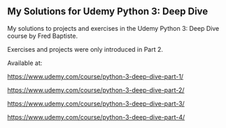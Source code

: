 ## My Solutions for Udemy Python 3: Deep Dive
 My solutions to projects and exercises in the Udemy Python 3: Deep Dive course by Fred Baptiste.
 
 Exercises and projects were only introduced in Part 2.
 
 Available at:
 
 https://www.udemy.com/course/python-3-deep-dive-part-1/
 
 https://www.udemy.com/course/python-3-deep-dive-part-2/
 
 https://www.udemy.com/course/python-3-deep-dive-part-3/
 
 https://www.udemy.com/course/python-3-deep-dive-part-4/
